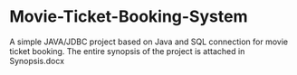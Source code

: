 # Movie-Ticket-Booking-System
A simple JAVA/JDBC project based on Java and SQL connection for movie ticket booking. The entire synopsis of the project is attached in Synopsis.docx
